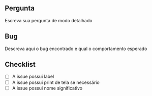 ## Pergunta

Escreva sua pergunta de modo detalhado

## Bug

Descreva aqui o bug encontrado e qual o comportamento esperado

## Checklist

- [ ] A issue possui label
- [ ] A issue possui print de tela se necessário
- [ ] A issue possui nome significativo